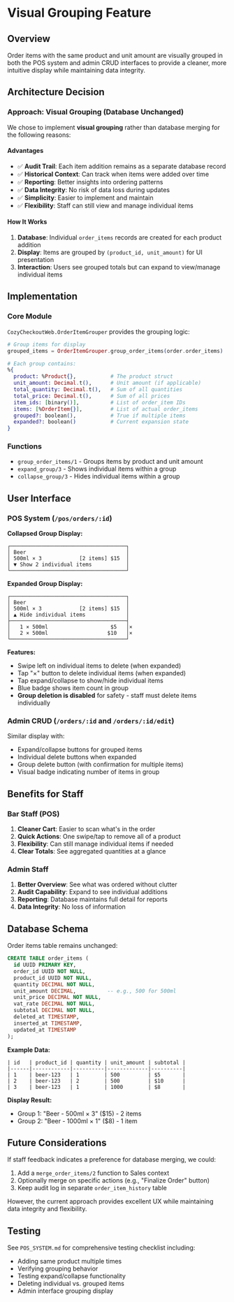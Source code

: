 # Visual Grouping Feature

## Overview

Order items with the same product and unit amount are visually grouped in both the POS system and admin CRUD interfaces to provide a cleaner, more intuitive display while maintaining data integrity.

## Architecture Decision

### Approach: Visual Grouping (Database Unchanged)

We chose to implement **visual grouping** rather than database merging for the following reasons:

#### Advantages
- ✅ **Audit Trail**: Each item addition remains as a separate database record
- ✅ **Historical Context**: Can track when items were added over time
- ✅ **Reporting**: Better insights into ordering patterns
- ✅ **Data Integrity**: No risk of data loss during updates
- ✅ **Simplicity**: Easier to implement and maintain
- ✅ **Flexibility**: Staff can still view and manage individual items

#### How It Works
1. **Database**: Individual `order_items` records are created for each product addition
2. **Display**: Items are grouped by `(product_id, unit_amount)` for UI presentation
3. **Interaction**: Users see grouped totals but can expand to view/manage individual items

## Implementation

### Core Module

`CozyCheckoutWeb.OrderItemGrouper` provides the grouping logic:

```elixir
# Group items for display
grouped_items = OrderItemGrouper.group_order_items(order.order_items)

# Each group contains:
%{
  product: %Product{},           # The product struct
  unit_amount: Decimal.t(),      # Unit amount (if applicable)
  total_quantity: Decimal.t(),   # Sum of all quantities
  total_price: Decimal.t(),      # Sum of all prices
  item_ids: [binary()],          # List of order_item IDs
  items: [%OrderItem{}],         # List of actual order_items
  grouped?: boolean(),           # True if multiple items
  expanded?: boolean()           # Current expansion state
}
```

### Functions

- `group_order_items/1` - Groups items by product and unit amount
- `expand_group/3` - Shows individual items within a group
- `collapse_group/3` - Hides individual items within a group

## User Interface

### POS System (`/pos/orders/:id`)

**Collapsed Group Display:**
```
┌─────────────────────────────────────┐
│ Beer                                │
│ 500ml × 3            [2 items] $15  │
│ ▼ Show 2 individual items           │
└─────────────────────────────────────┘
```

**Expanded Group Display:**
```
┌─────────────────────────────────────┐
│ Beer                                │
│ 500ml × 3            [2 items] $15  │
│ ▲ Hide individual items             │
├─────────────────────────────────────┤
│   1 × 500ml                    $5   │×
│   2 × 500ml                   $10   │×
└─────────────────────────────────────┘
```

**Features:**
- Swipe left on individual items to delete (when expanded)
- Tap "×" button to delete individual items (when expanded)
- Tap expand/collapse to show/hide individual items
- Blue badge shows item count in group
- **Group deletion is disabled** for safety - staff must delete items individually

### Admin CRUD (`/orders/:id` and `/orders/:id/edit`)

Similar display with:
- Expand/collapse buttons for grouped items
- Individual delete buttons when expanded
- Group delete button (with confirmation for multiple items)
- Visual badge indicating number of items in group

## Benefits for Staff

### Bar Staff (POS)
1. **Cleaner Cart**: Easier to scan what's in the order
2. **Quick Actions**: One swipe/tap to remove all of a product
3. **Flexibility**: Can still manage individual items if needed
4. **Clear Totals**: See aggregated quantities at a glance

### Admin Staff
1. **Better Overview**: See what was ordered without clutter
2. **Audit Capability**: Expand to see individual additions
3. **Reporting**: Database maintains full detail for reports
4. **Data Integrity**: No loss of information

## Database Schema

Order items table remains unchanged:

```sql
CREATE TABLE order_items (
  id UUID PRIMARY KEY,
  order_id UUID NOT NULL,
  product_id UUID NOT NULL,
  quantity DECIMAL NOT NULL,
  unit_amount DECIMAL,          -- e.g., 500 for 500ml
  unit_price DECIMAL NOT NULL,
  vat_rate DECIMAL NOT NULL,
  subtotal DECIMAL NOT NULL,
  deleted_at TIMESTAMP,
  inserted_at TIMESTAMP,
  updated_at TIMESTAMP
);
```

**Example Data:**
```
| id   | product_id | quantity | unit_amount | subtotal |
|------|------------|----------|-------------|----------|
| 1    | beer-123   | 1        | 500         | $5       |
| 2    | beer-123   | 2        | 500         | $10      |
| 3    | beer-123   | 1        | 1000        | $8       |
```

**Display Result:**
- Group 1: "Beer - 500ml × 3" ($15) - 2 items
- Group 2: "Beer - 1000ml × 1" ($8) - 1 item

## Future Considerations

If staff feedback indicates a preference for database merging, we could:

1. Add a `merge_order_items/2` function to Sales context
2. Optionally merge on specific actions (e.g., "Finalize Order" button)
3. Keep audit log in separate `order_item_history` table

However, the current approach provides excellent UX while maintaining data integrity and flexibility.

## Testing

See `POS_SYSTEM.md` for comprehensive testing checklist including:
- Adding same product multiple times
- Verifying grouping behavior
- Testing expand/collapse functionality
- Deleting individual vs. grouped items
- Admin interface grouping display
